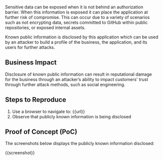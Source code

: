 Sensitive data can be exposed when it is not behind an authorization barrier. When this information is exposed it can place the application at further risk of compromise. This can occur due to a variety of scenarios such as not encrypting data, secrets committed to GitHub within public repositories, or exposed internal assets.

Known public information is disclosed by this application which can be used by an attacker to build a profile of the business, the application, and its users for further attacks.

## Business Impact

Disclosure of known public information can result in reputational damage for the business through an attacker’s ability to impact customers' trust through further attack methods, such as social engineering.

## Steps to Reproduce

1. Use a browser to navigate to: {{url}}
1. Observe that publicly known information is being disclosed

## Proof of Concept (PoC)

The screenshots below displays the publicly known information disclosed:

{{screenshot}}
